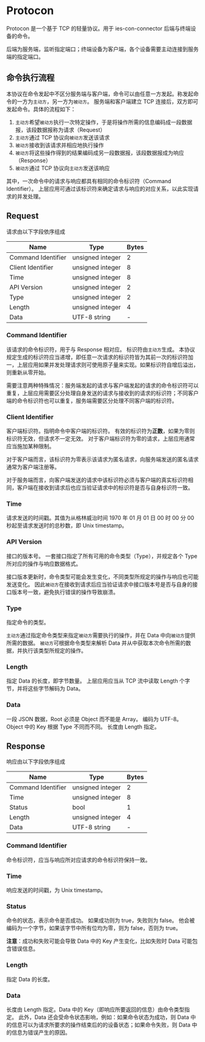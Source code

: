 # Protocon

Protocon 是一个基于 TCP 的轻量协议。用于 ies-con-connector 后端与终端设备的命令。

后端为服务端，监听指定端口；终端设备为客户端，各个设备需要主动连接到服务端的指定端口。

## 命令执行流程

本协议在命令发起中不区分服务端与客户端，命令可以由任意一方发起。称发起命令的一方为`主动方`，另一方为`被动方`。
服务端和客户端建立 TCP 连接后，双方即可发起命令。具体的流程如下：

1. `主动方`希望`被动方`执行一次特定操作，于是将操作所需的信息编码成一段数据报，该段数据报称为请求（Request）
2. `主动方`通过 TCP 协议向`被动方`发送该请求
3. `被动方`接收到该请求并相应地执行操作
4. `被动方`将这些操作得到的结果编码成另一段数据报，该段数据报成为响应（Response）
5. `被动方`通过 TCP 协议向`主动方`发送该响应

其中，一次命令中的请求与响应都具有相同的命令标识符（Command Identifier）。
上层应用可通过该标识符来确定请求与响应的对应关系，以此实现请求的并发处理。

## Request

请求由以下字段依序组成

| Name               | Type             | Bytes |
| ------------------ | ---------------- | ----- |
| Command Identifier | unsigned integer | 2     |
| Client Identifier  | unsigned integer | 8     |
| Time               | unsigned integer | 8     |
| API Version        | unsigned integer | 2     |
| Type               | unsigned integer | 2     |
| Length             | unsigned integer | 4     |
| Data               | UTF-8 string     | -     |

### Command Identifier

该请求的命令标识符，用于与 Response 相对应。
标识符由`主动方`生成。
本协议规定生成的标识符应当递增，即任意一次请求的标识符皆为其前一次的标识符加一，上层应用如果并发处理请求则可使用原子量来实现。如果标识符自增后溢出，则重新从零开始。

需要注意两种特殊情况：服务端发起的请求与客户端发起的请求的命令标识符可以重复，上层应用需要区分处理自身发送的请求与接收到的请求的标识符；不同客户端的命令标识符也可以重复，服务端需要区分处理不同客户端的标识符。

### Client Identifier

客户端标识符。指明命令中客户端的标识符。
有效的标识符为**正数**，如果为零则标识符无效，但请求不一定无效。
对于客户端标识符为零的请求，上层应用通常应当施加某种限制。

对于客户端而言，该标识符为零表示该请求为匿名请求，向服务端发送的匿名请求通常为客户端注册等。

对于服务端而言，向客户端发送的请求中该标识符必须与客户端的真实标识符相同，客户端在接收到请求后也应当验证请求中的标识符是否与自身标识符一致。

### Time

请求发送的时间戳。其值为从格林威治时间 1970 年 01 月 01 日 00 时 00 分 00 秒起至请求发送时的总秒数，即 Unix timestamp。

### API Version

接口的版本号。
一套接口指定了所有可用的命令类型（Type），并规定各个 Type 所对应的操作与响应数据格式。

接口版本更新时，命令类型可能会发生变化，不同类型所规定的操作与响应也可能发送变化。
因此`被动方`在接收到请求后应当验证请求中接口版本号是否与自身的接口版本号一致，避免执行错误的操作导致崩溃。

### Type

指定命令的类型。

`主动方`通过指定命令类型来指定`被动方`需要执行的操作，并在 Data 中向`被动方`提供所需的数据。
`被动方`可根据命令类型来解析 Data 并从中获取本次命令所需的数据，并执行该类型所规定的操作。

### Length

指定 Data 的长度，即字节数量。
上层应用应当从 TCP 流中读取 Length 个字节，并将这些字节解码为 Data。

### Data

一段 JSON 数据，Root 必须是 Object 而不能是 Array。
编码为 UTF-8。
Object 中的 Key 根据 Type 不同而不同。
长度由 Length 指定。

## Response

响应由以下字段依序组成

| Name               | Type             | Bytes |
| ------------------ | ---------------- | ----- |
| Command Identifier | unsigned integer | 2     |
| Time               | unsigned integer | 8     |
| Status             | bool             | 1     |
| Length             | unsigned integer | 4     |
| Data               | UTF-8 string     | -     |

### Command Identifier

命令标识符，应当与响应所对应请求的命令标识符保持一致。

### Time

响应发送的时间戳，为 Unix timestamp。

### Status

命令的状态，表示命令是否成功。
如果成功则为 true，失败则为 false。
他会被编码为一个字节，如果该字节中所有位均为零，则为 false，否则为 true。

**注意**：成功和失败可能会导致 Data 中的 Key 产生变化，比如失败时 Data 可能包含错误信息。

### Length

指定 Data 的长度。

### Data

长度由 Length 指定。Data 中的 Key（即响应所要返回的信息）由命令类型指定。
此外，Data 还会受命令状态影响，例如：如果命令状态为成功，则 Data 中的信息可以为请求所要求的操作结束后的的设备状态；如果命令失败，则 Data 中的信息为错误产生的原因。
